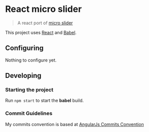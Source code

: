 # React micro slider

> A react port of [micro slider](https://github.com/lgse/micro-slider)

This project uses [React](https://reactjs.org/) and [Babel](https://babeljs.io/).

## Configuring

Nothing to configure yet.

## Developing

### Starting the project

Run `npm start` to start the **babel** build.

### Commit Guidelines

My commits convention is based at [AngularJs Commits Convention](https://github.com/angular/angular.js/blob/master/CONTRIBUTING.md#commit)

